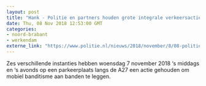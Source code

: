 ```yaml
---
layout: post
title: "Hank - Politie en partners houden grote integrale verkeersactie tegen mobiel banditisme"
date: Thu, 08 Nov 2018 12:53:00 GMT
categories: 
- noord-brabant 
- werkendam 
externe_link: "https://www.politie.nl/nieuws/2018/november/8/08-politie-en-partners-houden-grote-integrale-verkeersactie-tegen-mobiel-banditisme.html"
---
```


Zes verschillende instanties hebben woensdag 7 november 2018 ‘s middags en ‘s avonds op een parkeerplaats langs de A27 een actie gehouden om mobiel banditisme aan banden te leggen.
